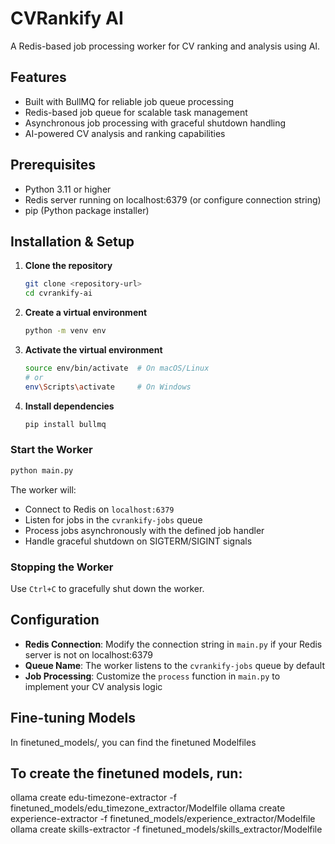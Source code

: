 # CVRankify AI

A Redis-based job processing worker for CV ranking and analysis using AI.

## Features

- Built with BullMQ for reliable job queue processing
- Redis-based job queue for scalable task management
- Asynchronous job processing with graceful shutdown handling
- AI-powered CV analysis and ranking capabilities

## Prerequisites

- Python 3.11 or higher
- Redis server running on localhost:6379 (or configure connection string)
- pip (Python package installer)

## Installation & Setup

1. **Clone the repository**
   ```bash
   git clone <repository-url>
   cd cvrankify-ai
   ```

2. **Create a virtual environment**
   ```bash
   python -m venv env
   ```

3. **Activate the virtual environment**
   ```bash
   source env/bin/activate  # On macOS/Linux
   # or
   env\Scripts\activate     # On Windows
   ```

4. **Install dependencies**
   ```bash
   pip install bullmq
   ```

### Start the Worker
```bash
python main.py
```

The worker will:
- Connect to Redis on `localhost:6379`
- Listen for jobs in the `cvrankify-jobs` queue
- Process jobs asynchronously with the defined job handler
- Handle graceful shutdown on SIGTERM/SIGINT signals

### Stopping the Worker
Use `Ctrl+C` to gracefully shut down the worker.

## Configuration

- **Redis Connection**: Modify the connection string in `main.py` if your Redis server is not on localhost:6379
- **Queue Name**: The worker listens to the `cvrankify-jobs` queue by default
- **Job Processing**: Customize the `process` function in `main.py` to implement your CV analysis logic

## Fine-tuning Models
In finetuned_models/, you can find the finetuned Modelfiles

## To create the finetuned models, run:
ollama create edu-timezone-extractor -f finetuned_models/edu_timezone_extractor/Modelfile
ollama create experience-extractor -f finetuned_models/experience_extractor/Modelfile
ollama create skills-extractor -f finetuned_models/skills_extractor/Modelfile